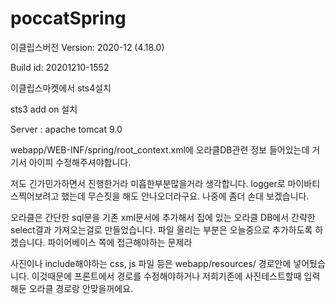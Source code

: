 # poccatSpring

이클립스버전
Version: 2020-12 (4.18.0)

Build id: 20201210-1552

이클립스마켓에서
sts4설치

sts3 add on 설치

Server : apache tomcat 9.0

webapp/WEB-INF/spring/root_context.xml에 오라클DB관련 정보 들어있는데 거기서 아이피 수정해주셔야합니다. 

저도 긴가민가하면서 진행한거라 미흡한부분많을거라 생각합니다.
logger로 마이바티스찍어보려고 했는데 무슨짓을 해도 안나오더라구요.
나중에 좀더 손대 보겠습니다.

오라클은 간단한 sql문을 기존 xml문서에 추가해서
집에 있는 오라클 DB에서 간략한 select결과 가져오는걸로  만들었습니다.
파일 올리는 부분은 오늘중으로 추가하도록 하겠습니다.
파이어베이스 쪽에 접근해야하는 문제라

사진이나 include해야하는 css, js 파일 등은
webapp/resources/ 경로안에 넣어뒀습니다. 
이것때문에 프론트에서 경로를 수정해야하거나
저희기존에 사진테스트할때 입력해둔 오라클 경로랑
안맞을꺼에요.
